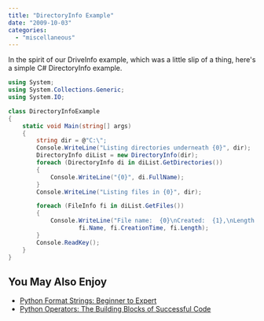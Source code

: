 ```yaml
---
title: "DirectoryInfo Example"
date: "2009-10-03"
categories: 
  - "miscellaneous"
---
```


In the spirit of our DriveInfo example, which was a little slip of a thing, here's a simple C# DirectoryInfo example.

```csharp
using System;
using System.Collections.Generic;
using System.IO;

class DirectoryInfoExample
{
    static void Main(string[] args)
    {
        string dir = @"C:\";
        Console.WriteLine("Listing directories underneath {0}", dir);
        DirectoryInfo diList = new DirectoryInfo(dir);
        foreach (DirectoryInfo di in diList.GetDirectories())
        {
            Console.WriteLine("{0}", di.FullName);
        }
        Console.WriteLine("Listing files in {0}", dir);

        foreach (FileInfo fi in diList.GetFiles())
        {
            Console.WriteLine("File name:  {0}\nCreated:  {1},\nLength:   {2} bytes", 
                    fi.Name, fi.CreationTime, fi.Length);
        }
        Console.ReadKey();     
    }
}
```

## You May Also Enjoy

- [Python Format Strings: Beginner to Expert](https://codesolid.com/python-format-strings/)
- [Python Operators: The Building Blocks of Successful Code](https://codesolid.com/python-operators/)
